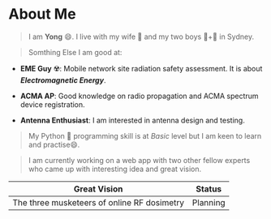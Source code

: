 # About Me 
> I am **Yong** 😄. I live with my wife 💞️ and my two boys 👦+👦 in Sydney.

> Somthing Else I am good at:
* __EME Guy__ ☢️: Mobile network site radiation safety assessment. It is about ___Electromagnetic Energy___.  

* __ACMA AP__: Good knowledge on radio propagation and ACMA spectrum device registration.

* __Antenna Enthusiast__: I am interested in antenna design and testing.

> My Python 🐍 programming skill is at _Basic_ level but I am keen to learn and practise😄.

> I am currently working on a web app with two other fellow experts who came up with interesting idea and great vision.  

|Great Vision|Status|
|---------------|------|
|The three musketeers of online RF dosimetry|Planning|



